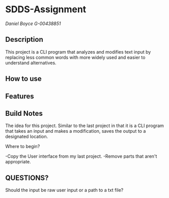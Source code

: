 # SDDS-Assignment 

*Daniel Boyce G-00438851*

## Description
This project is a CLI program that analyzes and modifies text input by replacing less common words with more widely used and easier to understand alternatives. 

## How to use


## Features


## Build Notes
The idea for this project. Similar to the last project in that it is a CLI program that takes an input and makes a modification, saves the output to a designated location.

Where to begin?

-Copy the User interface from my last project.
-Remove parts that aren't appropriate.

## QUESTIONS?
Should the input be raw user input or a path to a txt file?